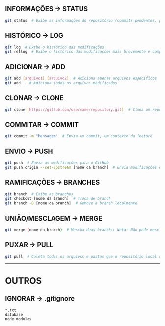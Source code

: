 ## INFORMAÇÕES -> STATUS
``` bash
git status  # Exibe as informações do repositório (commits pendentes, pushs, branch tual, etc)
```

## HISTÓRICO -> LOG
``` bash
git log  # Exibe o histórico das modificações
git reflog  # Exibe o histórico das modificações mais brevemente e compactado
```

## ADICIONAR -> ADD
``` bash
git add [arquivo1] [arquivo2]  # Adiciona apenas arquivos especificos
git add .  # Adiciona todos os arquivos modificados
```

## CLONAR -> CLONE
``` bash
git clone [https://github.com/username/repository.git]  # Clona um repositório
```

## COMMITAR -> COMMIT
``` bash
git commit -m "Mensagem"  # Envia um commit, um contexto da feature
```

## ENVIO -> PUSH
``` bash
git push  # Envia as modificações para o GitHub
git push origin --set-upstream [nome da branch]  # Envia modificações quando a branch não existe
```

## RAMIFICAÇÕES -> BRANCHES
``` bash
git branch  # Exibe as branches
git checkout [nome da branch]  # Troca de branch
git branch -D [nome da branch]  # Remove a branch localmente
```

## UNIÃO/MESCLAGEM -> MERGE
``` bash
git merge (nome da branch)  # Mescka duas branchs; Nota: Não pode mesclar uma branch que você já está
```

## PUXAR -> PULL
``` bash
git pull  # Coleta todos os arquivos e pastas que o repositório local não possui
```


---
# OUTROS

## IGNORAR -> .gitignore
``` .gitignore
*.txt
database
node_modules
```
